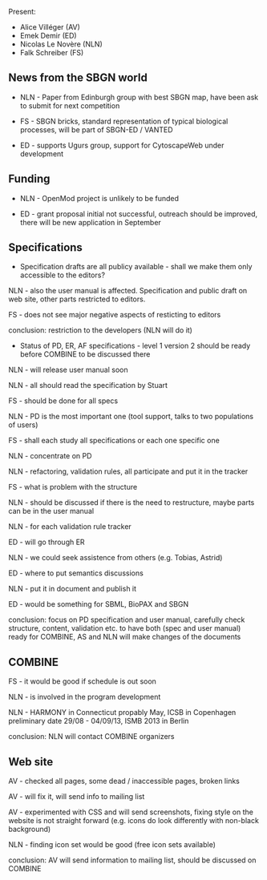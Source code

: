 Present:

-   Alice Villéger (AV)
-   Emek Demir (ED)
-   Nicolas Le Novère (NLN)
-   Falk Schreiber (FS)

News from the SBGN world
------------------------

-   NLN - Paper from Edinburgh group with best SBGN map, have been ask to submit for next competition

<!-- -->

-   FS - SBGN bricks, standard representation of typical biological processes, will be part of SBGN-ED / VANTED

<!-- -->

-   ED - supports Ugurs group, support for CytoscapeWeb under development

Funding
-------

-   NLN - OpenMod project is unlikely to be funded

<!-- -->

-   ED - grant proposal initial not successful, outreach should be improved, there will be new application in September

Specifications
--------------

-   Specification drafts are all publicy available - shall we make them only accessible to the editors?

NLN - also the user manual is affected. Specification and public draft on web site, other parts restricted to editors.

FS - does not see major negative aspects of resticting to editors

conclusion: restriction to the developers (NLN will do it)

-   Status of PD, ER, AF specifications - level 1 version 2 should be ready before COMBINE to be discussed there

NLN - will release user manual soon

NLN - all should read the specification by Stuart

FS - should be done for all specs

NLN - PD is the most important one (tool support, talks to two populations of users)

FS - shall each study all specifications or each one specific one

NLN - concentrate on PD

NLN - refactoring, validation rules, all participate and put it in the tracker

FS - what is problem with the structure

NLN - should be discussed if there is the need to restructure, maybe parts can be in the user manual

NLN - for each validation rule tracker

ED - will go through ER

NLN - we could seek assistence from others (e.g. Tobias, Astrid)

ED - where to put semantics discussions

NLN - put it in document and publish it

ED - would be something for SBML, BioPAX and SBGN

conclusion: focus on PD specification and user manual, carefully check structure, content, validation etc. to have both (spec and user manual) ready for COMBINE, AS and NLN will make changes of the documents

COMBINE
-------

FS - it would be good if schedule is out soon

NLN - is involved in the program development

NLN - HARMONY in Connecticut propably May, ICSB in Copenhagen preliminary date 29/08 - 04/09/13, ISMB 2013 in Berlin

conclusion: NLN will contact COMBINE organizers

Web site
--------

AV - checked all pages, some dead / inaccessible pages, broken links

AV - will fix it, will send info to mailing list

AV - experimented with CSS and will send screenshots, fixing style on the website is not straight forward (e.g. icons do look differently with non-black background)

NLN - finding icon set would be good (free icon sets available)

conclusion: AV will send information to mailing list, should be discussed on COMBINE